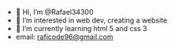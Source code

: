 - 👋 Hi, I’m @Rafael34300
- 👀 I’m interested in web dev, creating a website
- 🌱 I’m currently learning html 5 and css 3
- email: raficode96@gmail.com

